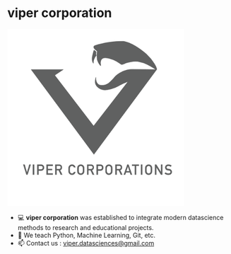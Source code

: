 <h1> viper corporation </h1>


<img src="logo.png" alt="logo" width="400"/>

- 💻 **viper corporation** was established to integrate modern datascience methods to research and educational projects.
- 📕 We teach Python, Machine Learning, Git, etc.
- 📫 Contact us : viper.datasciences@gmail.com

